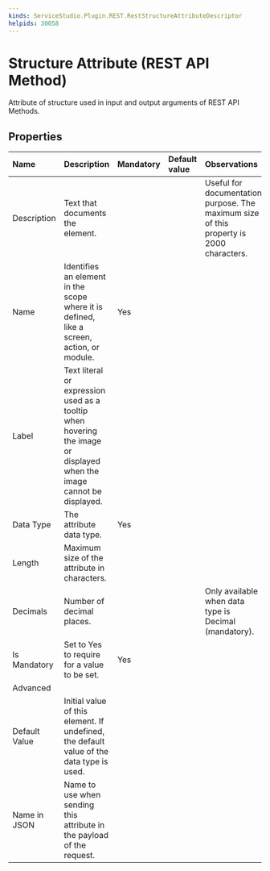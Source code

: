 ```yaml
---
kinds: ServiceStudio.Plugin.REST.RestStructureAttributeDescriptor
helpids: 30058
---
```


# Structure Attribute \(REST API Method\)

Attribute of structure used in input and output arguments of REST API Methods.

## Properties

| Name | Description | Mandatory | Default value | Observations |
| :--- | :--- | :--- | :--- | :--- |
| Description | Text that documents the element. |  |  | Useful for documentation purpose. The maximum size of this property is 2000 characters. |
| Name | Identifies an element in the scope where it is defined, like a screen, action, or module. | Yes |  |  |
| Label | Text literal or expression used as a tooltip when hovering the image or displayed when the image cannot be displayed. |  |  |  |
| Data Type | The attribute data type. | Yes |  |  |
| Length | Maximum size of the attribute in characters. |  |  |  |
| Decimals | Number of decimal places. |  |  | Only available when data type is Decimal \(mandatory\). |
| Is Mandatory | Set to Yes to require for a value to be set. | Yes |  |  |
| Advanced |  |  |  |  |
| Default Value | Initial value of this element. If undefined, the default value of the data type is used. |  |  |  |
| Name in JSON | Name to use when sending this attribute in the payload of the request. |  |  |  |

